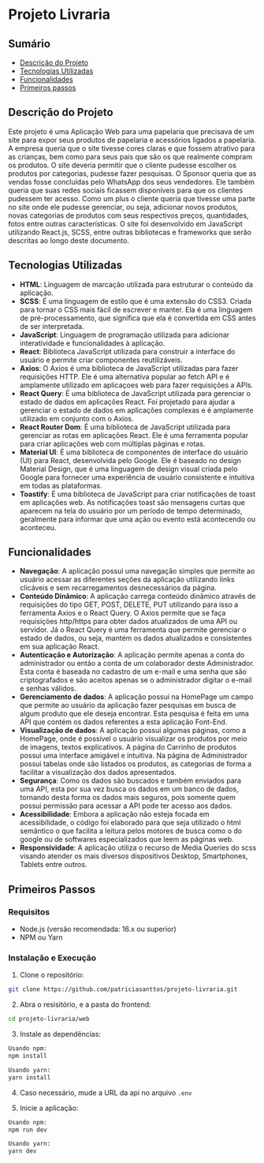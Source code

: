 # Projeto Livraria

## Sumário

- [Descrição do Projeto](#descrição-do-projeto)
- [Tecnologias Utilizadas](#tecnologias-utilizadas)
- [Funcionalidades](#funcionalidades)
- [Primeiros passos](#primeiros-passos)

## Descrição do Projeto

Este projeto é uma Aplicação Web para uma papelaria que precisava de um site para expor seus produtos de papelaria e acessórios ligados a papelaria. A empresa queria que o site tivesse cores claras e que fossem atrativo para as crianças, bem como para seus pais que são os que realmente compram os produtos. O site deveria permitir que o cliente pudesse escolher os produtos por categorias, pudesse fazer pesquisas. O Sponsor queria que as vendas fosse concluídas pelo WhatsApp dos seus vendedores. Ele também queria que suas redes sociais ficassem disponíveis para que os clientes pudessem ter acesso. Como um plus o cliente queria que tivesse uma parte no site onde ele pudesse gerenciar, ou seja, adicionar novos produtos, novas categorias de produtos com seus respectivos preços, quantidades, fotos entre outras características.
O site foi desenvolvido em JavaScript utilizando React.js, SCSS, entre outras bibliotecas e frameworks que serão descritas ao longo deste documento.

## Tecnologias Utilizadas

- **HTML**: Linguagem de marcação utilizada para estruturar o conteúdo da aplicação.
- **SCSS**: É uma linguagem de estilo que é uma extensão do CSS3. Criada para tornar o CSS mais fácil de escrever e manter. Ela é uma linguagem de pré-processamento, que significa que ela é convertida em CSS antes de ser interpretada.
- **JavaScript**: Linguagem de programação utilizada para adicionar interatividade e funcionalidades à aplicação.
- **React**: Biblioteca JavaScript utilizada para construir a interface do usuário e permite criar componentes reutilizáveis.
- **Axios**: O Axios é uma biblioteca de JavaScript utilizadas para fazer requisições HTTP. Ele é uma alternativa popular ao fetch API e é amplamente utilizado em aplicaçoes web para fazer requisições a APIs.
- **React Query**: É uma biblioteca de JavaScript utilizada para gerenciar o estado de dados em aplicações React. Foi projetado para ajudar a gerenciar o estado de dados em aplicações complexas e é amplamente utilizado em conjunto com o Axios.
- **React Router Dom**: É uma biblioteca de JavaScript utilizada para gerenciar as rotas em aplicações React. Ele é uma ferramenta popular para criar aplicações web com múltiplas páginas e rotas.
- **Material UI**: É uma biblioteca de componentes de interface do usuário (UI) para React, desenvolvida pelo Google. Ele é baseado no design Material Design, que é uma linguagem de design visual criada pelo Google para fornecer uma experiência de usuário consistente e intuitiva em todas as plataformas.
- **Toastify**: É uma biblioteca de JavaScript para criar notificações de toast em aplicações web. As notificações toast são mensagens curtas que aparecem na tela do usuário por um período de tempo determinado, geralmente para informar que uma ação ou evento está acontecendo ou aconteceu.

## Funcionalidades

- **Navegação**: A aplicação possui uma navegação simples que permite ao usuário acessar as diferentes seções da aplicação utilizando links clicáveis e sem recarregamentos desnecessários da página.
- **Conteúdo Dinâmico**: A aplicação carrega conteúdo dinâmico através de requisições do tipo GET, POST, DELETE, PUT utilizando para isso a ferramenta Axios e o React Query. O Axios permite que se faça requisições http/https para obter dados atualizados de uma API ou servidor. Já o React Query é uma ferramenta que permite gerenciar o estado de dados, ou seja, mantém os dados atualizados e consistentes em sua aplicação React.
- **Autenticação e Autorização**: A aplicação permite apenas a conta do administrador ou então a conta de um colaborador deste Administrador. Esta conta é baseada no cadastro de um e-mail e uma senha que são criptografados e são aceitos apenas se o administrador digitar o e-mail e senhas válidos.
- **Gerenciamento de dados**: A aplicação possui na HomePage um campo que permite ao usuário da aplicação fazer pesquisas em busca de algum produto que ele deseja encontrar. Esta pesquisa é feita em uma API que contém os dados referentes a esta aplicação Font-End.
- **Visualização de dados**: A aplicação possui algumas páginas, como a HomePage, onde é possível o usuário visualizar os produtos por meio de imagens, textos explicativos. A página do Carrinho de produtos possui uma interface amigável e intuitiva. Na página de Administrador possui tabelas onde são listados os produtos, as categorias de forma a facilitar a visualização dos dados apresentados.
- **Segurança**: Como os dados são buscados e também enviados para uma API, esta por sua vez busca os dados em um banco de dados, tornando desta forma os dados mais seguros, pois somente quem possui permissão para acessar a API pode ter acesso aos dados.
- **Acessibilidade**: Embora a aplicação não esteja focada em acessibilidade, o código foi elaborado para que seja utilizado o html semântico o que facilita a leitura pelos motores de busca como o do google ou de softwares especializados que leem as páginas web.
- **Responsividade**: A aplicação utiliza o recurso de Media Queries do scss visando atender os mais diversos dispositivos Desktop, Smartphones, Tablets entre outros.

## Primeiros Passos

### Requisitos

- Node.js (versão recomendada: 16.x ou superior)
- NPM ou Yarn

### Instalação e Execução

1. Clone o repositório:

```bash
git clone https://github.com/patriciasanttos/projeto-livraria.git
```

2. Abra o resisitório, e a pasta do frontend:

```bash
cd projeto-livraria/web
```

3. Instale as dependências:

```bash
Usando npm:
npm install

Usando yarn:
yarn install
```

4. Caso necessário, mude a URL da api no arquivo `.env`

5. Inicie a aplicação:

```bash
Usando npm:
npm run dev

Usando yarn:
yarn dev
```
